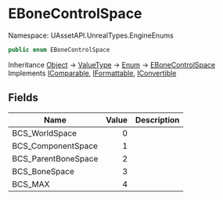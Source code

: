 # EBoneControlSpace

Namespace: UAssetAPI.UnrealTypes.EngineEnums

```csharp
public enum EBoneControlSpace
```

Inheritance [Object](https://docs.microsoft.com/en-us/dotnet/api/system.object) → [ValueType](https://docs.microsoft.com/en-us/dotnet/api/system.valuetype) → [Enum](https://docs.microsoft.com/en-us/dotnet/api/system.enum) → [EBoneControlSpace](./uassetapi.unrealtypes.engineenums.ebonecontrolspace.md)<br>
Implements [IComparable](https://docs.microsoft.com/en-us/dotnet/api/system.icomparable), [IFormattable](https://docs.microsoft.com/en-us/dotnet/api/system.iformattable), [IConvertible](https://docs.microsoft.com/en-us/dotnet/api/system.iconvertible)

## Fields

| Name | Value | Description |
| --- | --: | --- |
| BCS_WorldSpace | 0 |  |
| BCS_ComponentSpace | 1 |  |
| BCS_ParentBoneSpace | 2 |  |
| BCS_BoneSpace | 3 |  |
| BCS_MAX | 4 |  |
